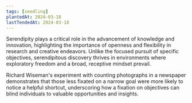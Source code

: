 ```yaml
---
tags: [seedling]
plantedAt: 2024-03-18
lastTendedAt: 2024-03-18
---
```

Serendipity plays a critical role in the advancement of knowledge and innovation, highlighting the importance of openness and flexibility in research and creative endeavors. Unlike the focused pursuit of specific objectives, serendipitous discovery thrives in environments where exploratory freedom and a broad, receptive mindset prevail.

Richard Wiseman's experiment with counting photographs in a newspaper demonstrates that those less fixated on a narrow goal were more likely to notice a helpful shortcut, underscoring how a fixation on objectives can blind individuals to valuable opportunities and insights.